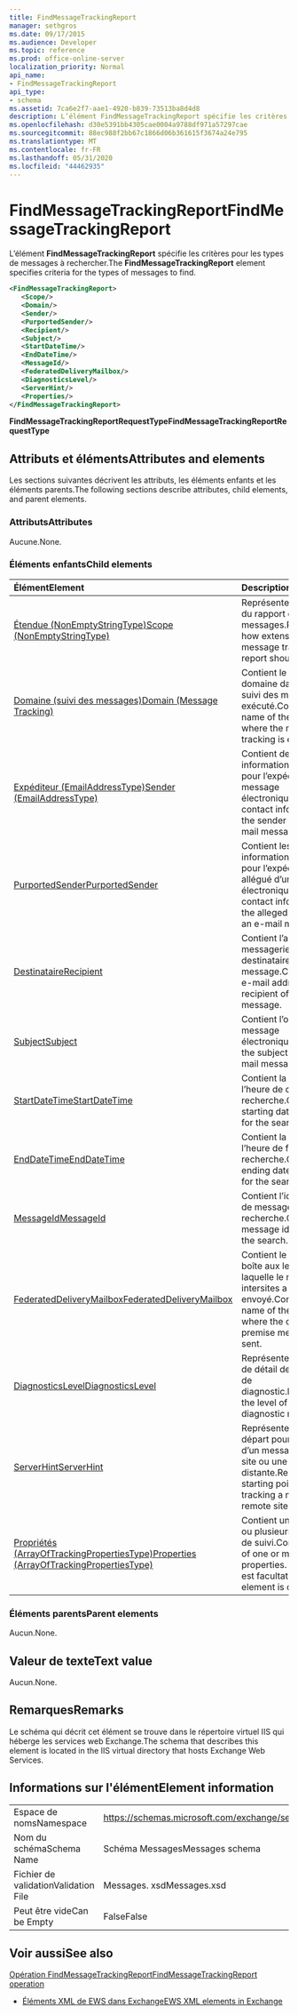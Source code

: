 ```yaml
---
title: FindMessageTrackingReport
manager: sethgros
ms.date: 09/17/2015
ms.audience: Developer
ms.topic: reference
ms.prod: office-online-server
localization_priority: Normal
api_name:
- FindMessageTrackingReport
api_type:
- schema
ms.assetid: 7ca6e2f7-aae1-4920-b839-73513ba8d4d8
description: L’élément FindMessageTrackingReport spécifie les critères pour les types de messages à rechercher.
ms.openlocfilehash: d30e5391bb4305cae0004a9788df971a57297cae
ms.sourcegitcommit: 88ec988f2bb67c1866d06b361615f3674a24e795
ms.translationtype: MT
ms.contentlocale: fr-FR
ms.lasthandoff: 05/31/2020
ms.locfileid: "44462935"
---
```

# <a name="findmessagetrackingreport"></a><span data-ttu-id="2aad1-103">FindMessageTrackingReport</span><span class="sxs-lookup"><span data-stu-id="2aad1-103">FindMessageTrackingReport</span></span>

<span data-ttu-id="2aad1-104">L’élément **FindMessageTrackingReport** spécifie les critères pour les types de messages à rechercher.</span><span class="sxs-lookup"><span data-stu-id="2aad1-104">The **FindMessageTrackingReport** element specifies criteria for the types of messages to find.</span></span> 
  
```xml
<FindMessageTrackingReport>
   <Scope/>
   <Domain/>
   <Sender/>
   <PurportedSender/>
   <Recipient/>
   <Subject/>
   <StartDateTime/>
   <EndDateTime/>
   <MessageId/>
   <FederatedDeliveryMailbox/>
   <DiagnosticsLevel/>
   <ServerHint/>
   <Properties/>
</FindMessageTrackingReport>
```

 <span data-ttu-id="2aad1-105">**FindMessageTrackingReportRequestType**</span><span class="sxs-lookup"><span data-stu-id="2aad1-105">**FindMessageTrackingReportRequestType**</span></span>
## <a name="attributes-and-elements"></a><span data-ttu-id="2aad1-106">Attributs et éléments</span><span class="sxs-lookup"><span data-stu-id="2aad1-106">Attributes and elements</span></span>

<span data-ttu-id="2aad1-107">Les sections suivantes décrivent les attributs, les éléments enfants et les éléments parents.</span><span class="sxs-lookup"><span data-stu-id="2aad1-107">The following sections describe attributes, child elements, and parent elements.</span></span>
  
### <a name="attributes"></a><span data-ttu-id="2aad1-108">Attributs</span><span class="sxs-lookup"><span data-stu-id="2aad1-108">Attributes</span></span>

<span data-ttu-id="2aad1-109">Aucune.</span><span class="sxs-lookup"><span data-stu-id="2aad1-109">None.</span></span>
  
### <a name="child-elements"></a><span data-ttu-id="2aad1-110">Éléments enfants</span><span class="sxs-lookup"><span data-stu-id="2aad1-110">Child elements</span></span>

|<span data-ttu-id="2aad1-111">**Élément**</span><span class="sxs-lookup"><span data-stu-id="2aad1-111">**Element**</span></span>|<span data-ttu-id="2aad1-112">**Description**</span><span class="sxs-lookup"><span data-stu-id="2aad1-112">**Description**</span></span>|
|:-----|:-----|
|[<span data-ttu-id="2aad1-113">Étendue (NonEmptyStringType)</span><span class="sxs-lookup"><span data-stu-id="2aad1-113">Scope (NonEmptyStringType)</span></span>](scope-nonemptystringtype.md) <br/> |<span data-ttu-id="2aad1-114">Représente l’étendue du rapport de suivi des messages.</span><span class="sxs-lookup"><span data-stu-id="2aad1-114">Represents how extensive the message tracking report should be.</span></span>  <br/> |
|[<span data-ttu-id="2aad1-115">Domaine (suivi des messages)</span><span class="sxs-lookup"><span data-stu-id="2aad1-115">Domain (Message Tracking)</span></span>](domain-message-tracking.md) <br/> |<span data-ttu-id="2aad1-116">Contient le nom du domaine dans lequel le suivi des messages est exécuté.</span><span class="sxs-lookup"><span data-stu-id="2aad1-116">Contains the name of the domain where the message tracking is executed.</span></span>  <br/> |
|[<span data-ttu-id="2aad1-117">Expéditeur (EmailAddressType)</span><span class="sxs-lookup"><span data-stu-id="2aad1-117">Sender (EmailAddressType)</span></span>](sender-emailaddresstype.md) <br/> |<span data-ttu-id="2aad1-118">Contient des informations de contact pour l’expéditeur du message électronique.</span><span class="sxs-lookup"><span data-stu-id="2aad1-118">Contains contact information for the sender of the e-mail message.</span></span>  <br/> |
|[<span data-ttu-id="2aad1-119">PurportedSender</span><span class="sxs-lookup"><span data-stu-id="2aad1-119">PurportedSender</span></span>](purportedsender.md) <br/> |<span data-ttu-id="2aad1-120">Contient les informations de contact pour l’expéditeur allégué d’un message électronique.</span><span class="sxs-lookup"><span data-stu-id="2aad1-120">Contains contact information for the alleged sender of an e-mail message.</span></span>  <br/> |
|[<span data-ttu-id="2aad1-121">Destinataire</span><span class="sxs-lookup"><span data-stu-id="2aad1-121">Recipient</span></span>](recipient.md) <br/> |<span data-ttu-id="2aad1-122">Contient l’adresse de messagerie du destinataire du message.</span><span class="sxs-lookup"><span data-stu-id="2aad1-122">Contains the e-mail address for the recipient of the message.</span></span>  <br/> |
|[<span data-ttu-id="2aad1-123">Subject</span><span class="sxs-lookup"><span data-stu-id="2aad1-123">Subject</span></span>](subject.md) <br/> |<span data-ttu-id="2aad1-124">Contient l’objet du message électronique.</span><span class="sxs-lookup"><span data-stu-id="2aad1-124">Contains the subject of the e-mail message.</span></span>  <br/> |
|[<span data-ttu-id="2aad1-125">StartDateTime</span><span class="sxs-lookup"><span data-stu-id="2aad1-125">StartDateTime</span></span>](startdatetime.md) <br/> |<span data-ttu-id="2aad1-126">Contient la date et l’heure de début de la recherche.</span><span class="sxs-lookup"><span data-stu-id="2aad1-126">Contains the starting date and time for the search.</span></span>  <br/> |
|[<span data-ttu-id="2aad1-127">EndDateTime</span><span class="sxs-lookup"><span data-stu-id="2aad1-127">EndDateTime</span></span>](enddatetime.md) <br/> |<span data-ttu-id="2aad1-128">Contient la date et l’heure de fin de la recherche.</span><span class="sxs-lookup"><span data-stu-id="2aad1-128">Contains the ending date and time for the search.</span></span>  <br/> |
|[<span data-ttu-id="2aad1-129">MessageId</span><span class="sxs-lookup"><span data-stu-id="2aad1-129">MessageId</span></span>](messageid.md) <br/> |<span data-ttu-id="2aad1-130">Contient l’identificateur de message de la recherche.</span><span class="sxs-lookup"><span data-stu-id="2aad1-130">Contains the message identifier for the search.</span></span>  <br/> |
|[<span data-ttu-id="2aad1-131">FederatedDeliveryMailbox</span><span class="sxs-lookup"><span data-stu-id="2aad1-131">FederatedDeliveryMailbox</span></span>](federateddeliverymailbox.md) <br/> |<span data-ttu-id="2aad1-132">Contient le nom de la boîte aux lettres à laquelle le message intersites a été envoyé.</span><span class="sxs-lookup"><span data-stu-id="2aad1-132">Contains the name of the mailbox where the cross-premise message was sent.</span></span>  <br/> |
|[<span data-ttu-id="2aad1-133">DiagnosticsLevel</span><span class="sxs-lookup"><span data-stu-id="2aad1-133">DiagnosticsLevel</span></span>](diagnosticslevel.md) <br/> |<span data-ttu-id="2aad1-134">Représente le niveau de détail des rapports de diagnostic.</span><span class="sxs-lookup"><span data-stu-id="2aad1-134">Represents the level of detail for diagnostic reports.</span></span>  <br/> |
|[<span data-ttu-id="2aad1-135">ServerHint</span><span class="sxs-lookup"><span data-stu-id="2aad1-135">ServerHint</span></span>](serverhint.md) <br/> |<span data-ttu-id="2aad1-136">Représente le point de départ pour le suivi d’un message dans un site ou une forêt distante.</span><span class="sxs-lookup"><span data-stu-id="2aad1-136">Represents the starting point for tracking a message in a remote site or forest.</span></span>  <br/> |
|[<span data-ttu-id="2aad1-137">Propriétés (ArrayOfTrackingPropertiesType)</span><span class="sxs-lookup"><span data-stu-id="2aad1-137">Properties (ArrayOfTrackingPropertiesType)</span></span>](properties-arrayoftrackingpropertiestype.md) <br/> |<span data-ttu-id="2aad1-138">Contient une liste d’une ou plusieurs propriétés de suivi.</span><span class="sxs-lookup"><span data-stu-id="2aad1-138">Contains a list of one or more tracking properties.</span></span> <span data-ttu-id="2aad1-139">Cet élément est facultatif.</span><span class="sxs-lookup"><span data-stu-id="2aad1-139">This element is optional.</span></span>  <br/> |
   
### <a name="parent-elements"></a><span data-ttu-id="2aad1-140">Éléments parents</span><span class="sxs-lookup"><span data-stu-id="2aad1-140">Parent elements</span></span>

<span data-ttu-id="2aad1-141">Aucun.</span><span class="sxs-lookup"><span data-stu-id="2aad1-141">None.</span></span>
  
## <a name="text-value"></a><span data-ttu-id="2aad1-142">Valeur de texte</span><span class="sxs-lookup"><span data-stu-id="2aad1-142">Text value</span></span>

<span data-ttu-id="2aad1-143">Aucun.</span><span class="sxs-lookup"><span data-stu-id="2aad1-143">None.</span></span>
  
## <a name="remarks"></a><span data-ttu-id="2aad1-144">Remarques</span><span class="sxs-lookup"><span data-stu-id="2aad1-144">Remarks</span></span>

<span data-ttu-id="2aad1-145">Le schéma qui décrit cet élément se trouve dans le répertoire virtuel IIS qui héberge les services web Exchange.</span><span class="sxs-lookup"><span data-stu-id="2aad1-145">The schema that describes this element is located in the IIS virtual directory that hosts Exchange Web Services.</span></span>
  
## <a name="element-information"></a><span data-ttu-id="2aad1-146">Informations sur l'élément</span><span class="sxs-lookup"><span data-stu-id="2aad1-146">Element information</span></span>

|||
|:-----|:-----|
|<span data-ttu-id="2aad1-147">Espace de noms</span><span class="sxs-lookup"><span data-stu-id="2aad1-147">Namespace</span></span>  <br/> |https://schemas.microsoft.com/exchange/services/2006/messages  <br/> |
|<span data-ttu-id="2aad1-148">Nom du schéma</span><span class="sxs-lookup"><span data-stu-id="2aad1-148">Schema Name</span></span>  <br/> |<span data-ttu-id="2aad1-149">Schéma Messages</span><span class="sxs-lookup"><span data-stu-id="2aad1-149">Messages schema</span></span>  <br/> |
|<span data-ttu-id="2aad1-150">Fichier de validation</span><span class="sxs-lookup"><span data-stu-id="2aad1-150">Validation File</span></span>  <br/> |<span data-ttu-id="2aad1-151">Messages. xsd</span><span class="sxs-lookup"><span data-stu-id="2aad1-151">Messages.xsd</span></span>  <br/> |
|<span data-ttu-id="2aad1-152">Peut être vide</span><span class="sxs-lookup"><span data-stu-id="2aad1-152">Can be Empty</span></span>  <br/> |<span data-ttu-id="2aad1-153">False</span><span class="sxs-lookup"><span data-stu-id="2aad1-153">False</span></span>  <br/> |
   
## <a name="see-also"></a><span data-ttu-id="2aad1-154">Voir aussi</span><span class="sxs-lookup"><span data-stu-id="2aad1-154">See also</span></span>



[<span data-ttu-id="2aad1-155">Opération FindMessageTrackingReport</span><span class="sxs-lookup"><span data-stu-id="2aad1-155">FindMessageTrackingReport operation</span></span>](findmessagetrackingreport-operation.md)


- [<span data-ttu-id="2aad1-156">Éléments XML de EWS dans Exchange</span><span class="sxs-lookup"><span data-stu-id="2aad1-156">EWS XML elements in Exchange</span></span>](ews-xml-elements-in-exchange.md)

